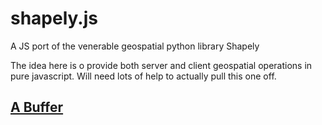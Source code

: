 shapely.js
==========

A JS port of the venerable geospatial python library Shapely

The idea here is o provide both server and client geospatial operations in pure javascript. Will need lots of help to actually pull this one off.  


## [A Buffer](examples/buffer.html)

